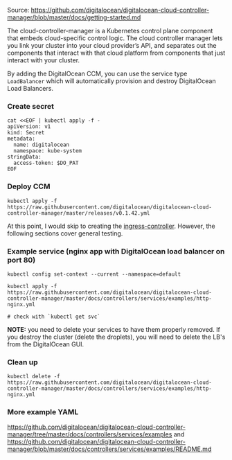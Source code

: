 Source: https://github.com/digitalocean/digitalocean-cloud-controller-manager/blob/master/docs/getting-started.md

The cloud-controller-manager is a Kubernetes control plane component that embeds cloud-specific control logic. The cloud controller manager lets you link your cluster into your cloud provider’s API, and separates out the components that interact with that cloud platform from components that just interact with your cluster.

By adding the DigitalOcean CCM, you can use the service type `LoadBalancer` which will automatically provision and destroy DigitalOcean Load Balancers.

### Create secret

```
cat <<EOF | kubectl apply -f -
apiVersion: v1
kind: Secret
metadata:
  name: digitalocean
  namespace: kube-system
stringData:
  access-token: $DO_PAT
EOF
```

### Deploy CCM

```
kubectl apply -f https://raw.githubusercontent.com/digitalocean/digitalocean-cloud-controller-manager/master/releases/v0.1.42.yml
```

At this point, I would skip to creating the [ingress-controller](ingress-controller.md). However, the following sections cover general testing.

### Example service (nginx app with DigitalOcean load balancer on port 80)

```
kubectl config set-context --current --namespace=default

kubectl apply -f https://raw.githubusercontent.com/digitalocean/digitalocean-cloud-controller-manager/master/docs/controllers/services/examples/http-nginx.yml

# check with `kubectl get svc`
```

**NOTE:** you need to delete your services to have them properly removed. If you destroy the cluster (delete the droplets), you will need to delete the LB's from the DigitalOcean GUI.

### Clean up

```
kubectl delete -f https://raw.githubusercontent.com/digitalocean/digitalocean-cloud-controller-manager/master/docs/controllers/services/examples/http-nginx.yml
```

### More example YAML

https://github.com/digitalocean/digitalocean-cloud-controller-manager/tree/master/docs/controllers/services/examples
and
https://github.com/digitalocean/digitalocean-cloud-controller-manager/blob/master/docs/controllers/services/examples/README.md